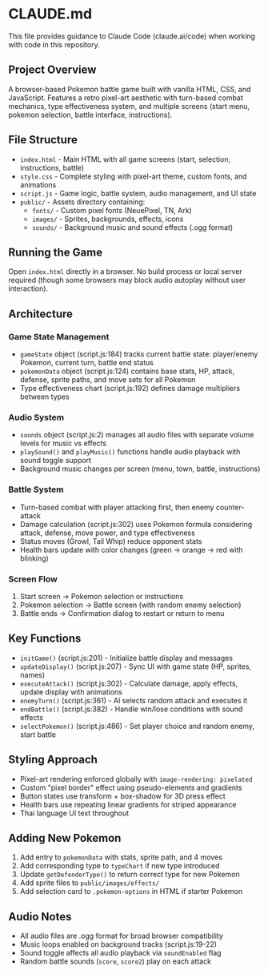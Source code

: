 # CLAUDE.md

This file provides guidance to Claude Code (claude.ai/code) when working with code in this repository.

## Project Overview

A browser-based Pokemon battle game built with vanilla HTML, CSS, and JavaScript. Features a retro pixel-art aesthetic with turn-based combat mechanics, type effectiveness system, and multiple screens (start menu, pokemon selection, battle interface, instructions).

## File Structure

- `index.html` - Main HTML with all game screens (start, selection, instructions, battle)
- `style.css` - Complete styling with pixel-art theme, custom fonts, and animations
- `script.js` - Game logic, battle system, audio management, and UI state
- `public/` - Assets directory containing:
  - `fonts/` - Custom pixel fonts (NeuePixel, TN, Ark)
  - `images/` - Sprites, backgrounds, effects, icons
  - `sounds/` - Background music and sound effects (.ogg format)

## Running the Game

Open `index.html` directly in a browser. No build process or local server required (though some browsers may block audio autoplay without user interaction).

## Architecture

### Game State Management
- `gameState` object (script.js:184) tracks current battle state: player/enemy Pokemon, current turn, battle end status
- `pokemonData` object (script.js:124) contains base stats, HP, attack, defense, sprite paths, and move sets for all Pokemon
- Type effectiveness chart (script.js:192) defines damage multipliers between types

### Audio System
- `sounds` object (script.js:2) manages all audio files with separate volume levels for music vs effects
- `playSound()` and `playMusic()` functions handle audio playback with sound toggle support
- Background music changes per screen (menu, town, battle, instructions)

### Battle System
- Turn-based combat with player attacking first, then enemy counter-attack
- Damage calculation (script.js:302) uses Pokemon formula considering attack, defense, move power, and type effectiveness
- Status moves (Growl, Tail Whip) reduce opponent stats
- Health bars update with color changes (green → orange → red with blinking)

### Screen Flow
1. Start screen → Pokemon selection or instructions
2. Pokemon selection → Battle screen (with random enemy selection)
3. Battle ends → Confirmation dialog to restart or return to menu

## Key Functions

- `initGame()` (script.js:201) - Initialize battle display and messages
- `updateDisplay()` (script.js:207) - Sync UI with game state (HP, sprites, names)
- `executeAttack()` (script.js:302) - Calculate damage, apply effects, update display with animations
- `enemyTurn()` (script.js:361) - AI selects random attack and executes it
- `endBattle()` (script.js:382) - Handle win/lose conditions with sound effects
- `selectPokemon()` (script.js:486) - Set player choice and random enemy, start battle

## Styling Approach

- Pixel-art rendering enforced globally with `image-rendering: pixelated`
- Custom "pixel border" effect using pseudo-elements and gradients
- Button states use transform + box-shadow for 3D press effect
- Health bars use repeating linear gradients for striped appearance
- Thai language UI text throughout

## Adding New Pokemon

1. Add entry to `pokemonData` with stats, sprite path, and 4 moves
2. Add corresponding type to `typeChart` if new type introduced
3. Update `getDefenderType()` to return correct type for new Pokemon
4. Add sprite files to `public/images/effects/`
5. Add selection card to `.pokemon-options` in HTML if starter Pokemon

## Audio Notes

- All audio files are .ogg format for broad browser compatibility
- Music loops enabled on background tracks (script.js:19-22)
- Sound toggle affects all audio playback via `soundEnabled` flag
- Random battle sounds (`score`, `score2`) play on each attack